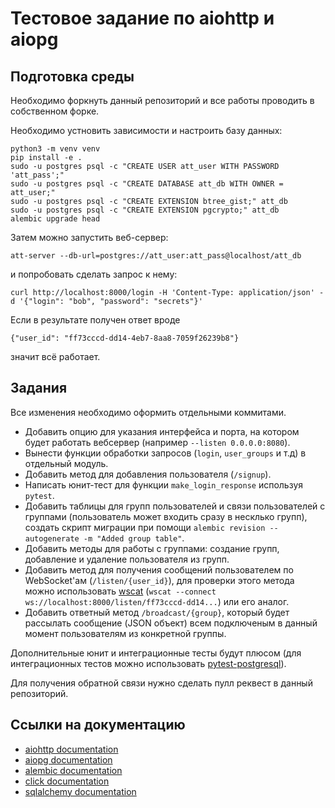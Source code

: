 # Тестовое задание по aiohttp и aiopg

## Подготовка среды

Необходимо форкнуть данный репозиторий и все работы проводить в собственном форке.

Необходимо устновить зависимости и настроить базу данных:

    python3 -m venv venv
    pip install -e .
    sudo -u postgres psql -c "CREATE USER att_user WITH PASSWORD 'att_pass';"
    sudo -u postgres psql -c "CREATE DATABASE att_db WITH OWNER = att_user;"
    sudo -u postgres psql -c "CREATE EXTENSION btree_gist;" att_db
    sudo -u postgres psql -c "CREATE EXTENSION pgcrypto;" att_db
    alembic upgrade head

Затем можно запустить веб-сервер:

    att-server --db-url=postgres://att_user:att_pass@localhost/att_db

и попробовать сделать запрос к нему:

    curl http://localhost:8000/login -H 'Content-Type: application/json' -d '{"login": "bob", "password": "secrets"}'

Если в результате получен ответ вроде

    {"user_id": "ff73cccd-dd14-4eb7-8aa8-7059f26239b8"}

значит всё работает.


## Задания

Все изменения необходимо оформить отдельными коммитами.

* Добавить опцию для указания интерфейса и порта, на котором будет работать
вебсервер (например `--listen 0.0.0.0:8080`).
* Вынести функции обработки запросов (`login`, `user_groups` и т.д) в отдельный модуль.
* Добавить метод для добавления пользователя (`/signup`).
* Написать юнит-тест для функции `make_login_response` используя `pytest`.
* Добавить таблицы для групп пользователей и связи пользователей с группами (пользователь может входить сразу в несклько групп), создать скрипт миграции при помощи `alembic revision --autogenerate -m "Added group table"`.
* Добавить методы для работы с группами: создание групп, добавление и удаление пользователя из групп.
* Добавить метод для получения сообщений пользователем по WebSocket'ам (`/listen/{user_id}`), для проверки этого метода можно использовать [wscat](https://github.com/websockets/wscat) (`wscat --connect ws://localhost:8000/listen/ff73cccd-dd14...`) или его аналог.
* Добавить ответный метод `/broadcast/{group}`, который будет рассылать сообщение (JSON объект) всем подключеным в данный момент пользователям из конкретной группы.

Дополнительные юнит и интеграционные тесты будут плюсом (для интеграционных тестов можно использовать [pytest-postgresql](https://pypi.org/project/pytest-postgresql/)).

Для получения обратной связи нужно сделать пулл реквест в данный репозиторий.

## Ссылки на документацию

* [aiohttp documentation](https://aiohttp.readthedocs.io/en/stable/)
* [aiopg documentation](https://aiopg.readthedocs.io/en/stable/)
* [alembic documentation](https://alembic.sqlalchemy.org/en/latest/)
* [click documentation](https://click.palletsprojects.com/en/7.x/)
* [sqlalchemy documentation](https://docs.sqlalchemy.org/en/13/)
